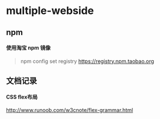 # multiple-webside

## npm

#### 使用淘宝 npm 镜像

>npm config set registry https://registry.npm.taobao.org


## 文档记录
#### CSS flex布局
http://www.runoob.com/w3cnote/flex-grammar.html